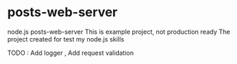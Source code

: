 # posts-web-server
node.js posts-web-server
This is example project, not production ready
The project created for test my node.js skills

TODO : Add logger , Add request validation 

